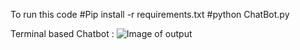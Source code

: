To run this code
#Pip install -r requirements.txt
#python ChatBot.py

Terminal based Chatbot :
![Image of output]("C:\Users\sneha\Desktop\op.jpg")
